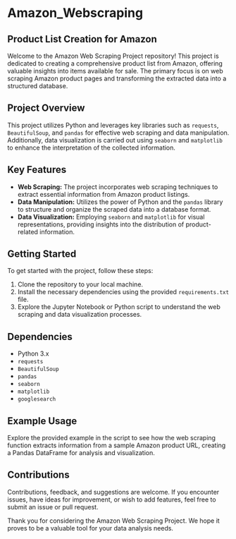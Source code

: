 # Amazon_Webscraping

## Product List Creation for Amazon

Welcome to the Amazon Web Scraping Project repository! This project is dedicated to creating a comprehensive product list from Amazon, offering valuable insights into items available for sale. The primary focus is on web scraping Amazon product pages and transforming the extracted data into a structured database.

## Project Overview

This project utilizes Python and leverages key libraries such as `requests`, `BeautifulSoup`, and `pandas` for effective web scraping and data manipulation. Additionally, data visualization is carried out using `seaborn` and `matplotlib` to enhance the interpretation of the collected information.

## Key Features

- **Web Scraping:** The project incorporates web scraping techniques to extract essential information from Amazon product listings.
- **Data Manipulation:** Utilizes the power of Python and the `pandas` library to structure and organize the scraped data into a database format.
- **Data Visualization:** Employing `seaborn` and `matplotlib` for visual representations, providing insights into the distribution of product-related information.

## Getting Started

To get started with the project, follow these steps:

1. Clone the repository to your local machine.
2. Install the necessary dependencies using the provided `requirements.txt` file.
3. Explore the Jupyter Notebook or Python script to understand the web scraping and data visualization processes.

## Dependencies

- Python 3.x
- `requests`
- `BeautifulSoup`
- `pandas`
- `seaborn`
- `matplotlib`
- `googlesearch`

## Example Usage

Explore the provided example in the script to see how the web scraping function extracts information from a sample Amazon product URL, creating a Pandas DataFrame for analysis and visualization.

## Contributions

Contributions, feedback, and suggestions are welcome. If you encounter issues, have ideas for improvement, or wish to add features, feel free to submit an issue or pull request.

Thank you for considering the Amazon Web Scraping Project. We hope it proves to be a valuable tool for your data analysis needs.

